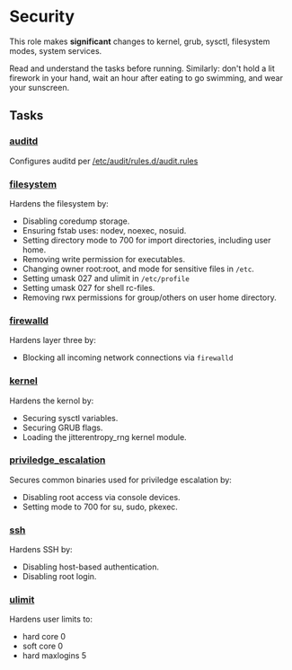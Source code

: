 # Security
This role makes **significant** changes to kernel, grub, sysctl, filesystem modes, system services.

Read and understand the tasks before running. Similarly: don't hold a lit firework in your hand, wait an hour
after eating to go swimming, and wear your sunscreen.

## Tasks
### [auditd](./tasks/auditd.yml)
Configures auditd per [/etc/audit/rules.d/audit.rules](./files/audit.rules)

### [filesystem](./tasks/filesystem.yml)
Hardens the filesystem by:
* Disabling coredump storage.
* Ensuring fstab uses: nodev, noexec, nosuid.
* Setting directory mode to 700 for import directories, including user home.
* Removing write permission for executables.
* Changing owner root:root, and mode for sensitive files in `/etc`.
* Setting umask 027 and ulimit in `/etc/profile`
* Setting umask 027 for shell rc-files.
* Removing rwx permissions for group/others on user home directory.

### [firewalld](./tasks/firewalld.yml)
Hardens layer three by:
* Blocking all incoming network connections via `firewalld`

### [kernel](./tasks/kernel.yml)
Hardens the kernol by:
* Securing sysctl variables.
* Securing GRUB flags.
* Loading the jitterentropy_rng kernel module.

### [priviledge_escalation](./tasks/priviledge_escalation.yml)
Secures common binaries used for priviledge escalation by:
* Disabling root access via console devices.
* Setting mode to 700 for su, sudo, pkexec.

### [ssh](./tasks/ssh.yml)
Hardens SSH by:
* Disabling host-based authentication.
* Disabling root login.

### [ulimit](./tasks/ulimit.yml)
Hardens user limits to:
* hard core 0
* soft core 0
* hard maxlogins 5
